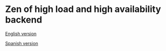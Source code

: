 Zen of high load and high availability backend
==============================================

[English version](https://goinnn.github.io/zen-of-high-load-and-high-availability-backend/)


[Spanish version](https://goinnn.github.io/zen-of-high-load-and-high-availability-backend/index-es.html)
